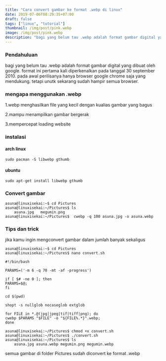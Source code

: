 ```yaml
---
title: "Cara convert gambar ke format .webp di linux"
date: 2019-07-06T08:29:35+07:00
draft: false
tags: ["linux", "tutorial"]
thumbnail: /img/post/pink.webp
image: /img/post/pink.webp
description: "bagi yang belum tau .webp adalah format gambar digital yang dibuat oleh google. format ini pertama kali diperkenalkan pada tanggal 30 september 2010" 
---
```


### Pendahuluan
bagi yang belum tau .webp adalah format gambar digital yang dibuat oleh google. format ini pertama kali diperkenalkan pada tanggal 30 september 2010. pada awal perilisanya hanya browser google chrome saja yang mendukung. tetapi unutk sekarang sudah hampir semua browser.

### mengapa menggunakan .webp

1.webp menghasilkan file yang kecil dengan kualias gambar yang bagus
 
2.mampu menampilkan gambar bergerak

3.mempercepat loading website

### instalasi

#### arch linux

    sudo pacman -S libwebp gthumb

#### ubuntu

    sudo apt-get install libwebp gthumb

### Convert gambar

    asuna@linuxisekai:~$ cd Pictures
    asuna@linuxisekai:~/Pictures$ ls
        asuna.jpg   megumin.png
    asuna@linuxisekai:~/Pictures$  cwebp -q 100 asuna.jpg -o asuna.webp

### Tips dan trick
jika kamu ingin mengconvert gambar dalam jumlah banyak sekaligus

    asuna@linuxisekai:~$ cd Pictures
    asuna@linuxisekai:~/Pictures$ nano convert.sh
    
    #!/bin/bash

    PARAMS=('-m 6 -q 70 -mt -af -progress')

    if [ $# -ne 0 ]; then
	PARAMS=$@;
    fi

    cd $(pwd)

    shopt -s nullglob nocaseglob extglob

    for FILE in *.@(jpg|jpeg|tif|tiff|png); do 
    cwebp $PARAMS "$FILE" -o "${FILE%.*}".webp;
    done

    asuna@linuxisekai:~/Pictures$ chmod +x convert.sh
    asuna@linuxisekai:~/Pictures$ ./convert.sh
    asuna@linuxisekai:~/Pictures$ ls
        asuna.jpg asuna.webp megumin.png megumin.webp

semua gambar di folder Pictures sudah diconvert ke format .webp